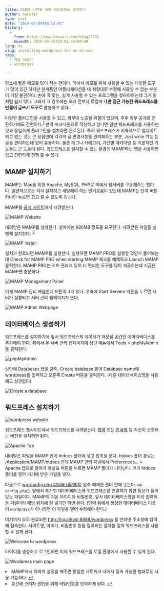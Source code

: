 ```yaml
---
title: OSX에 나만을 위한 워드프레스 설치하기
author: haruair
type: post
date: "2014-07-04T06:13:41"
history:
  - 
    from: https://www.haruair.com/blog/2231
    movedAt: 2018-09-13T22:02:41+00:00
lang: ko
slug: installing-wordpress-for-me-on-osx
tags:
  - 개발 이야기
  - wordpress

---
```

평소에 짧은 메모를 많이 적는 편이다. 맥에서 메모를 위해 사용할 수 있는 다양한 도구가 많이 있긴 하지만 완제품인 어플리케이션을 내 취향대로 수정해 사용할 수 없는 부분이 가장 불편하다. 손에 딱 맞는, 쉽게 사용할 수 있는 프로그램을 찾아야하는데 그게 말처럼 쉽지 않다. 그래서 내 경우에는 오래 전부터 로컬에 **나만 접근 가능한 워드프레스를 만들어 글쓰기 도구로** 활용하고 있다.

다양한 플러그인을 사용할 수 있고, 외부에 노출될 위험이 없으며, 추후 외부 공개로 전환하기에도 간편하다.<sup id="fnref-2231-1"><a href="#fn-2231-1" rel="footnote">1</a></sup> 만약 마크다운으로 작성하고 싶다면 일반 워드프레스를 사용하는 것과 동일하게 플러그인을 설치하면 완료된다. 특히 워드프레스가 지속적으로 업데이트 되고 있는 것도 큰 장점인데 각각의 글 변경사항을 관리해주는 부분, Just write 기능 등 글을 관리하는데 있어 유용하다. 물론 태그나 카테고리, 기간별 아카이빙 등 기본적인 기능들도 큰 도움이 된다. 워드프레스를 설치할 수 있는 환경은 MAMP라는 앱을 사용하면 쉽고 간편하게 진행 할 수 있다.

## MAMP 설치하기

MAMP는 Mac을 위한 Apache, MySQL, PHP로 맥에서 웹서버를 구동해주는 앱이다. 일반적으로는 각각 설치하고 세팅해야 하는 번거로움이 있는데 MAMP는 단지 버튼 하나만 누르면 끄고 켤 수 있도록 돕는다.

MAMP를 [공식 사이트][1]에서 내려받는다.

![MAMP Website][2]

내려받은 MAMP를 설치한다. 설치에는 980MB 정도를 요구한다. 내려받은 파일을 실행해 설치한다. <sup id="fnref-2231-2"><a href="#fn-2231-2" rel="footnote">2</a></sup>

![MAMP Install][3]

설치가 완료되면 MAMP를 실행한다. 실행하면 MAMP PRO를 실행할 것인가 물어보는데 Check for MAMP PRO when starting MAMP 체크를 해제하고 Launch MAMP 클릭한다. MAMP PRO는 서버 관리에 있어 더 편리한 도구를 많이 제공하는데 지금은 MAMP면 충분하다.

![MAMP Management Panel][4]

이제 MAMP 관리 페널인데 버튼이 3개 있다. 우측에 Start Servers 버튼을 누르면 서버가 실행되고 서버 관리 웹페이지가 뜬다.

![MAMP Admin Webpage][5]

## 데이터베이스 생성하기

워드프레스를 설치하기에 앞서 워드프레스의 데이터가 저장될 공간인 데이터베이스를 추가해야 한다. 위에서 본 서버 관리 웹페이지에 상단 메뉴에서 Tools > phpMyAdmin을 클릭한다.

![phpMyAdmin][6]

상단에 Databases 탭을 클릭, Create database 밑에 Database name에 wordpress를 입력하고 오른쪽 Create 버튼을 클릭한다. (다른 데이터베이스명을 사용해도 상관없다)

![Create a database][7]

## 워드프레스 설치하기

![wordpress website][8]

워드프레스 웹사이트에서 워드프레스를 내려받는다. [영어][9] 또는 [한국어][10] 등 자신이 선호하는 버전을 설치하면 된다.

![Apache Tab][11]

내려받은 파일을 MAMP 안에 htdocs 폴더에 넣고 압축을 푼다. htdocs 폴더 경로는 /Application/MAMP/htdocs 인데 MAMP 관리 패널에서 Preferences… > Apache 탭으로 들어가 화살표 버튼을 누르면 MAMP 폴더가 나타난다. 거기 htdocs 폴더를 열어 거기에 받은 파일을 넣자.

다음으로 [wp-config.php 파일을 내려받아][12] 압축 해제한 폴더 안에 넣는다. `wp-config.php`는 앞에서 추가한 데이터베이스와 워드프레스를 연결하기 위한 정보가 들어있는 파일이다. MAMP의 기본 아이디와 비밀번호, 앞서 데이터베이스명을 미리 입력해둔 파일이라 해당 위치에 잘 넣기만 하면 된다. (만약 위에서 생성한 데이터베이스 이름이 `wordpress`가 아니라면 이 파일을 열어 수정해야 한다.)

여기까지 모두 완료되면 <http://localhost:8888/wordpress> 를 인터넷 주소창에 입력해 접속한다. 사이트명, 아이디, 비밀번호 등을 등록하는 절차를 걸쳐 워드프레스를 사용할 수 있게 된다.

![Welcome to wordpress][13]

아이디를 생성하고 로그인하면 이제 워드프레스를 로컬 환경에서 사용할 수 있게 된다.

![Wordpress main page][2]

<li id="fn-2231-1">
  MAMP에서 아파치 설정을 해주면 동일한 네트워크 내에서 접속 가능한 형태로도 사용 가능하다.&#160;<a href="#fnref-2231-1" rev="footnote">&#8617;</a>
</li>
<li id="fn-2231-2">
  중간에 관리자 권한을 위해 비밀번호를 입력하게 된다.&#160;<a href="#fnref-2231-2" rev="footnote">&#8617;</a> </fn></footnotes>

 [1]: http://www.mamp.info
 [2]: https://drive.google.com/uc?export=view&id=0B4p7iYg40OiFZDJJM0VDbnJWNVk
 [3]: https://drive.google.com/uc?export=view&id=0B4p7iYg40OiFVlJTcFBmTnQxenc
 [4]: https://drive.google.com/uc?export=view&id=0B4p7iYg40OiFTE9DdXNobjZxa0U
 [5]: https://drive.google.com/uc?export=view&id=0B4p7iYg40OiFd1hHUnVpUVdYV0U
 [6]: https://drive.google.com/uc?export=view&id=0B4p7iYg40OiFUld2NGRTMmFaQnM
 [7]: https://drive.google.com/uc?export=view&id=0B4p7iYg40OiFNGNlTEwyQjFEd1U
 [8]: https://drive.google.com/uc?export=view&id=0B4p7iYg40OiFT0tHZTZUbFZhZ3c
 [9]: http://wordpress.org/download/
 [10]: http://ko.wordpress.org/
 [11]: https://drive.google.com/uc?export=view&id=0B4p7iYg40OiFel8wUGVmU0N4ckE
 [12]: https://drive.google.com/uc?export=download&id=0B4p7iYg40OiFRnhKeFAyR3JPTnM
 [13]: https://drive.google.com/uc?export=view&id=0B4p7iYg40OiFbW1Nb0ExZUQ0SDQ
